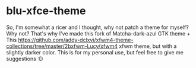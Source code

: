 # blu-xfce-theme
So, I'm somewhat a ricer and I thought, why not patch a theme for myself? Why not? That's why I've made this fork of Matcha-dark-azul GTK theme + This https://github.com/addy-dclxvi/xfwm4-theme-collections/tree/master/2bxfwm-Lucy/xfwm4 xfwm theme, but with a slightly darker color. This is for my personal use, but feel free to give me suggestions :D
